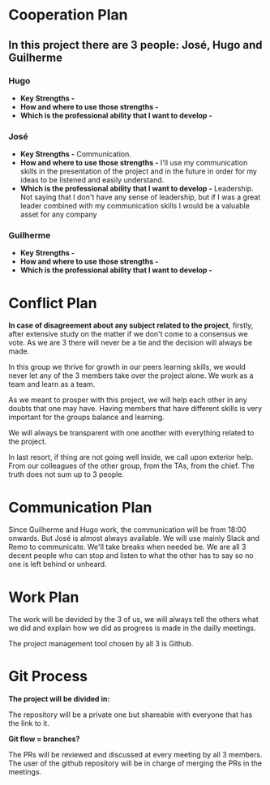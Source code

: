 # Cooperation Plan

## In this project there are 3 people: José, Hugo and Guilherme

### Hugo
* **Key Strengths -** 
* **How and where to use those strengths -** 
* **Which is the professional ability that I want to develop -**

### José
* **Key Strengths -** Communication.
* **How and where to use those strengths -** I'll use my communication skills in the presentation of the project and in the future in order for my ideas to be listened and easily understand.
* **Which is the professional ability that I want to develop -** Leadership. Not saying that I don't have any sense of leadership, but if I was a great leader combined with my communication skills I would be a valuable asset for any company

### Guilherme
* **Key Strengths -** 
* **How and where to use those strengths -** 
* **Which is the professional ability that I want to develop -**


# Conflict Plan

**In case of disagreement about any subject related to the project**, firstly, after extensive study on the matter if we don't come to a consensus we vote. As we are 3 there will never be a tie and the decision will always be made.

In this group we thrive for growth in our peers learning skills, we would never let any of the 3 members take over the project alone. We work as a team and learn as a team.

As we meant to prosper with this project, we will help each other in any doubts that one may have. Having members that have different skills is very important for the groups balance and learning.

We will always be transparent with one another with everything related to the project.

In last resort, if thing are not going well inside, we call upon exterior help. From our colleagues of the other group, from the TAs, from the chief. The truth does not sum up to 3 people.

# Communication Plan

Since Guilherme and Hugo work, the communication will be from 18:00 onwards. But José is almost always available. 
We will use mainly Slack and Remo to communicate.
We'll take breaks when needed be.
We are all 3 decent people who can stop and listen to what the other has to say so no one is left behind or unheard.

# Work Plan

The work will be devided by the 3 of us, we will always tell the others what we did and explain how we did as progress is made in the dailly meetings.

The project management tool chosen by all 3 is Github.

# Git Process

**The project will be divided in:**

The repository will be a private one but shareable with everyone that has the link to it.

**Git flow = branches?**

The PRs will be reviewed and discussed at every meeting by all 3 members. The user of the github repository will be in charge of merging the PRs in the meetings.




